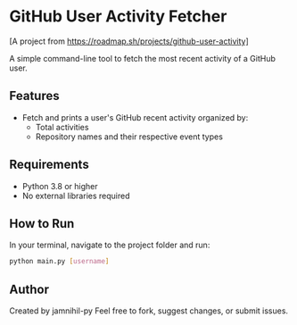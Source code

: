 # GitHub User Activity Fetcher
[A project from https://roadmap.sh/projects/github-user-activity]

A simple command-line tool to fetch the most recent activity of a GitHub user.

## Features

- Fetch and prints a user's GitHub recent activity organized by:
  - Total activities
  - Repository names and their respective event types

## Requirements
- Python 3.8 or higher
- No external libraries required

## How to Run

In your terminal, navigate to the project folder and run:

```bash
python main.py [username]
```

## Author 

Created by jamnihil-py
Feel free to fork, suggest changes, or submit issues.